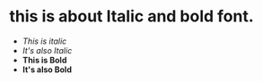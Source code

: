 # this is about Italic and bold font.
* *This is italic*
* _It's also Italic_
* **This is Bold**
* __It's also Bold__
